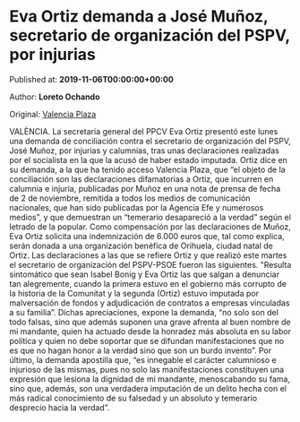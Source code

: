 
# Eva Ortiz demanda a José Muñoz, secretario de organización del PSPV, por injurias

Published at: **2019-11-06T00:00:00+00:00**

Author: **Loreto Ochando**

Original: [Valencia Plaza](https://valenciaplaza.com/eva-ortiz-demanda-a-jose-munoz-secretario-de-organizacion-del-pspv-por-injurias)

VALÈNCIA. La secretaria general del PPCV Eva Ortiz presentó este lunes una demanda de conciliación contra el secretario de organización del PSPV, José Muñoz, por injurias y calumnias, tras unas declaraciones realizadas por el socialista en la que la acusó de haber estado imputada. Ortiz dice en su demanda, a la que ha tenido acceso Valencia Plaza, que “el objeto de la conciliación son las declaraciones difamatorias a Ortiz, que incurren en calumnia e injuria, publicadas por Muñoz en una nota de prensa de fecha de 2 de noviembre, remitida a todos los medios de comunicación nacionales, que han sido publicadas por la Agencia Efe y numerosos medios”, y que demuestran un “temerario desapareció a la verdad” según el letrado de la popular.
Como compensación por las declaraciones de Muñoz, Eva Ortiz solicita una indemnización de 6.000 euros que, tal como explica, serán donada a una organización benéfica de Orihuela, ciudad natal de Ortiz.
Las declaraciones a las que se refiere Ortiz y que realizó este martes el secretario de organización del PSPV-PSOE fueron las siguientes. "Resulta sintomático que sean Isabel Bonig y Eva Ortiz las que salgan a denunciar tan alegremente, cuando la primera estuvo en el gobierno más corrupto de la historia de la Comunitat y la segunda (Ortiz) estuvo imputada por malversación de fondos y adjudicación de contratos a empresas vinculadas a su familia”.
Dichas apreciaciones, expone la demanda, “no solo son del todo falsas, sino que además suponen una grave afrenta al buen nombre de mi mandante, quien ha actuado desde la honradez más absoluta en su labor política y quien no debe soportar que se difundan manifestaciones que no es que no hagan honor a la verdad sino que son un burdo invento”.
Por último, la demanda apostilla que, “es innegable el carácter calumnioso e injurioso de las mismas, pues no solo las manifestaciones constituyen una expresión que lesiona la dignidad de mi mandante, menoscabando su fama, sino que, además, son una verdadera imputación de un delito hecha con el más radical conocimiento de su falsedad y un absoluto y temerario desprecio hacia la verdad”.
